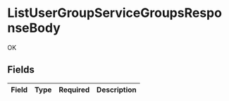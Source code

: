 # ListUserGroupServiceGroupsResponseBody

OK


## Fields

| Field       | Type        | Required    | Description |
| ----------- | ----------- | ----------- | ----------- |